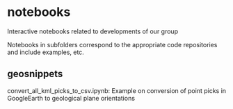 # notebooks
Interactive notebooks related to developments of our group

Notebooks in subfolders correspond to the appropriate code repositories and include examples, etc.

## geosnippets

convert_all_kml_picks_to_csv.ipynb: Example on conversion of point picks in GoogleEarth to geological plane orientations

